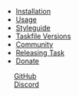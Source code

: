 - [Installation](installation.md)
- [Usage](usage.md)
- [Styleguide](styleguide.md)
- [Taskfile Versions](taskfile_versions.md)
- [Community](community.md)
- [Releasing Task](releasing_task.md)
- [Donate](donate.md)
<li style="display: flex">
  <img src="/github.svg" style="width: 15px; margin-right: 5px">
  <a target="_blank" href="https://github.com/go-task/task">GitHub</a>
</li>
<li style="display: flex">
  <img src="/discord.svg" style="width: 15px; margin-right: 5px">
  <a target="_blank" href="https://discord.gg/bVnczQBY">Discord</a>
</li>
